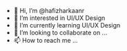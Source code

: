 - 👋 Hi, I’m @hafizharkaanr
- 👀 I’m interested in UI/UX Design
- 🌱 I’m currently learning UI/UX Design
- 💞️ I’m looking to collaborate on ...
- 📫 How to reach me ...

<!---
hafizharkaanr/hafizharkaanr is a ✨ special ✨ repository because its `README.md` (this file) appears on your GitHub profile.
You can click the Preview link to take a look at your changes.
--->
